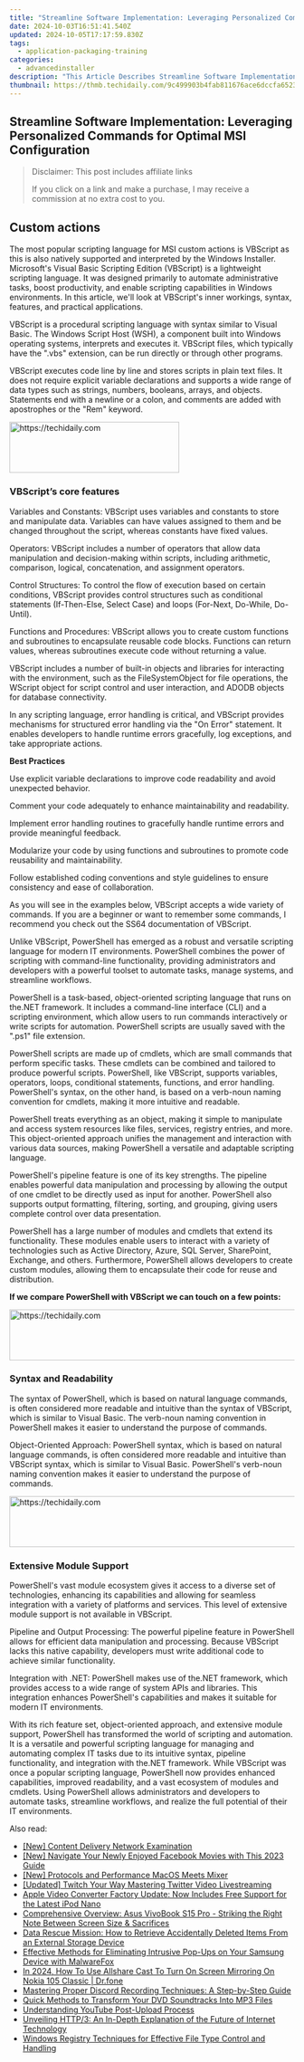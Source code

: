```yaml
---
title: "Streamline Software Implementation: Leveraging Personalized Commands for Optimal MSI Configuration"
date: 2024-10-03T16:51:41.540Z
updated: 2024-10-05T17:17:59.830Z
tags:
  - application-packaging-training
categories:
  - advancedinstaller
description: "This Article Describes Streamline Software Implementation: Leveraging Personalized Commands for Optimal MSI Configuration"
thumbnail: https://thmb.techidaily.com/9c499903b4fab811676ace6dccfa6523d6366f829a8f8e74e35020e8fb091823.jpg
---
```


## Streamline Software Implementation: Leveraging Personalized Commands for Optimal MSI Configuration

>  Disclaimer: This post includes affiliate links
>
>  If you click on a link and make a purchase, I may receive a commission at no extra cost to you.
>

## Custom actions

The most popular scripting language for MSI custom actions is VBScript as this is also natively supported and interpreted by the Windows Installer. Microsoft's Visual Basic Scripting Edition (VBScript) is a lightweight scripting language. It was designed primarily to automate administrative tasks, boost productivity, and enable scripting capabilities in Windows environments. In this article, we'll look at VBScript's inner workings, syntax, features, and practical applications.

VBScript is a procedural scripting language with syntax similar to Visual Basic. The Windows Script Host (WSH), a component built into Windows operating systems, interprets and executes it. VBScript files, which typically have the ".vbs" extension, can be run directly or through other programs.

VBScript executes code line by line and stores scripts in plain text files. It does not require explicit variable declarations and supports a wide range of data types such as strings, numbers, booleans, arrays, and objects. Statements end with a newline or a colon, and comments are added with apostrophes or the "Rem" keyword.

<!-- affiliate ads begin -->
<a href="https://aligracehair.sjv.io/c/5597632/1938693/19272" target="_top" id="1938693">
  <img src="//a.impactradius-go.com/display-ad/19272-1938693" border="0" alt="https://techidaily.com" width="300" height="90"/>
</a>
<img height="0" width="0" src="https://aligracehair.sjv.io/i/5597632/1938693/19272" style="position:absolute;visibility:hidden;" border="0" />
<!-- affiliate ads end -->

### VBScript’s core features

Variables and Constants: VBScript uses variables and constants to store and manipulate data. Variables can have values assigned to them and be changed throughout the script, whereas constants have fixed values.

Operators: VBScript includes a number of operators that allow data manipulation and decision-making within scripts, including arithmetic, comparison, logical, concatenation, and assignment operators.

Control Structures: To control the flow of execution based on certain conditions, VBScript provides control structures such as conditional statements (If-Then-Else, Select Case) and loops (For-Next, Do-While, Do-Until).

Functions and Procedures: VBScript allows you to create custom functions and subroutines to encapsulate reusable code blocks. Functions can return values, whereas subroutines execute code without returning a value.

VBScript includes a number of built-in objects and libraries for interacting with the environment, such as the FileSystemObject for file operations, the WScript object for script control and user interaction, and ADODB objects for database connectivity.

In any scripting language, error handling is critical, and VBScript provides mechanisms for structured error handling via the "On Error" statement. It enables developers to handle runtime errors gracefully, log exceptions, and take appropriate actions.

**Best Practices**

Use explicit variable declarations to improve code readability and avoid unexpected behavior.

Comment your code adequately to enhance maintainability and readability.

Implement error handling routines to gracefully handle runtime errors and provide meaningful feedback.

Modularize your code by using functions and subroutines to promote code reusability and maintainability.

Follow established coding conventions and style guidelines to ensure consistency and ease of collaboration.

As you will see in the examples below, VBScript accepts a wide variety of commands. If you are a beginner or want to remember some commands, I recommend you check out the SS64 documentation of VBScript.

Unlike VBScript, PowerShell has emerged as a robust and versatile scripting language for modern IT environments. PowerShell combines the power of scripting with command-line functionality, providing administrators and developers with a powerful toolset to automate tasks, manage systems, and streamline workflows. 

PowerShell is a task-based, object-oriented scripting language that runs on the.NET framework. It includes a command-line interface (CLI) and a scripting environment, which allow users to run commands interactively or write scripts for automation. PowerShell scripts are usually saved with the ".ps1" file extension.

PowerShell scripts are made up of cmdlets, which are small commands that perform specific tasks. These cmdlets can be combined and tailored to produce powerful scripts. PowerShell, like VBScript, supports variables, operators, loops, conditional statements, functions, and error handling. PowerShell's syntax, on the other hand, is based on a verb-noun naming convention for cmdlets, making it more intuitive and readable.

PowerShell treats everything as an object, making it simple to manipulate and access system resources like files, services, registry entries, and more. This object-oriented approach unifies the management and interaction with various data sources, making PowerShell a versatile and adaptable scripting language.

PowerShell's pipeline feature is one of its key strengths. The pipeline enables powerful data manipulation and processing by allowing the output of one cmdlet to be directly used as input for another. PowerShell also supports output formatting, filtering, sorting, and grouping, giving users complete control over data presentation.

PowerShell has a large number of modules and cmdlets that extend its functionality. These modules enable users to interact with a variety of technologies such as Active Directory, Azure, SQL Server, SharePoint, Exchange, and others. Furthermore, PowerShell allows developers to create custom modules, allowing them to encapsulate their code for reuse and distribution.

**If we compare PowerShell with VBScript we can touch on a few points:**

<!-- affiliate ads begin -->
<a href="https://appsumo.8odi.net/c/5597632/2037334/7443" target="_top" id="2037334">
  <img src="//a.impactradius-go.com/display-ad/7443-2037334" border="0" alt="https://techidaily.com" width="728" height="90"/>
</a>
<img height="0" width="0" src="https://appsumo.8odi.net/i/5597632/2037334/7443" style="position:absolute;visibility:hidden;" border="0" />
<!-- affiliate ads end -->

### Syntax and Readability

The syntax of PowerShell, which is based on natural language commands, is often considered more readable and intuitive than the syntax of VBScript, which is similar to Visual Basic. The verb-noun naming convention in PowerShell makes it easier to understand the purpose of commands.

Object-Oriented Approach: PowerShell syntax, which is based on natural language commands, is often considered more readable and intuitive than VBScript syntax, which is similar to Visual Basic. PowerShell's verb-noun naming convention makes it easier to understand the purpose of commands.

<!-- affiliate ads begin -->
<a href="https://ephamedtechinc.pxf.io/c/5597632/2137219/26400" target="_top" id="2137219">
  <img src="//a.impactradius-go.com/display-ad/26400-2137219" border="0" alt="https://techidaily.com" width="728" height="90"/>
</a>
<img height="0" width="0" src="https://ephamedtechinc.pxf.io/i/5597632/2137219/26400" style="position:absolute;visibility:hidden;" border="0" />
<!-- affiliate ads end -->

### Extensive Module Support

PowerShell's vast module ecosystem gives it access to a diverse set of technologies, enhancing its capabilities and allowing for seamless integration with a variety of platforms and services. This level of extensive module support is not available in VBScript.

Pipeline and Output Processing: The powerful pipeline feature in PowerShell allows for efficient data manipulation and processing. Because VBScript lacks this native capability, developers must write additional code to achieve similar functionality.

Integration with .NET: PowerShell makes use of the.NET framework, which provides access to a wide range of system APIs and libraries. This integration enhances PowerShell's capabilities and makes it suitable for modern IT environments.

With its rich feature set, object-oriented approach, and extensive module support, PowerShell has transformed the world of scripting and automation. It is a versatile and powerful scripting language for managing and automating complex IT tasks due to its intuitive syntax, pipeline functionality, and integration with the.NET framework. While VBScript was once a popular scripting language, PowerShell now provides enhanced capabilities, improved readability, and a vast ecosystem of modules and cmdlets. Using PowerShell allows administrators and developers to automate tasks, streamline workflows, and realize the full potential of their IT environments.

<ins class="adsbygoogle"
     style="display:block"
     data-ad-format="autorelaxed"
     data-ad-client="ca-pub-7571918770474297"
     data-ad-slot="1223367746"></ins>

<ins class="adsbygoogle"
     style="display:block"
     data-ad-client="ca-pub-7571918770474297"
     data-ad-slot="8358498916"
     data-ad-format="auto"
     data-full-width-responsive="true"></ins>

<span class="atpl-alsoreadstyle">Also read:</span>
<div><ul>
<li><a href="https://extra-lessons.techidaily.com/new-content-delivery-network-examination/"><u>[New] Content Delivery Network Examination</u></a></li>
<li><a href="https://facebook-video-content.techidaily.com/new-navigate-your-newly-enjoyed-facebook-movies-with-this-2023-guide/"><u>[New] Navigate Your Newly Enjoyed Facebook Movies with This 2023 Guide</u></a></li>
<li><a href="https://fox-blue.techidaily.com/new-protocols-and-performance-macos-meets-mixer/"><u>[New] Protocols and Performance MacOS Meets Mixer</u></a></li>
<li><a href="https://twitter-videos.techidaily.com/updated-twitch-your-way-mastering-twitter-video-livestreaming/"><u>[Updated] Twitch Your Way Mastering Twitter Video Livestreaming</u></a></li>
<li><a href="https://win-able.techidaily.com/apple-video-converter-factory-update-now-includes-free-support-for-the-latest-ipod-nano/"><u>Apple Video Converter Factory Update: Now Includes Free Support for the Latest iPod Nano</u></a></li>
<li><a href="https://buynow-help.techidaily.com/comprehensive-overview-asus-vivobook-s15-pro-striking-the-right-note-between-screen-size-and-sacrifices/"><u>Comprehensive Overview: Asus VivoBook S15 Pro - Striking the Right Note Between Screen Size & Sacrifices</u></a></li>
<li><a href="https://win-cloud.techidaily.com/data-rescue-mission-how-to-retrieve-accidentally-deleted-items-from-an-external-storage-device/"><u>Data Rescue Mission: How to Retrieve Accidentally Deleted Items From an External Storage Device</u></a></li>
<li><a href="https://win-cloud.techidaily.com/effective-methods-for-eliminating-intrusive-pop-ups-on-your-samsung-device-with-malwarefox/"><u>Effective Methods for Eliminating Intrusive Pop-Ups on Your Samsung Device with MalwareFox</u></a></li>
<li><a href="https://screen-mirror.techidaily.com/in-2024-how-to-use-allshare-cast-to-turn-on-screen-mirroring-on-nokia-105-classic-drfone-by-drfone-android/"><u>In 2024, How To Use Allshare Cast To Turn On Screen Mirroring On Nokia 105 Classic | Dr.fone</u></a></li>
<li><a href="https://win-cloud.techidaily.com/mastering-proper-discord-recording-techniques-a-step-by-step-guide/"><u>Mastering Proper Discord Recording Techniques: A Step-by-Step Guide</u></a></li>
<li><a href="https://win-cloud.techidaily.com/quick-methods-to-transform-your-dvd-soundtracks-into-mp3-files/"><u>Quick Methods to Transform Your DVD Soundtracks Into MP3 Files</u></a></li>
<li><a href="https://youtube-video-recordings.techidaily.com/understanding-youtube-post-upload-process/"><u>Understanding YouTube Post-Upload Process</u></a></li>
<li><a href="https://win-cloud.techidaily.com/unveiling-http3-an-in-depth-explanation-of-the-future-of-internet-technology/"><u>Unveiling HTTP/3: An In-Depth Explanation of the Future of Internet Technology</u></a></li>
<li><a href="https://win-cloud.techidaily.com/windows-registry-techniques-for-effective-file-type-control-and-handling/"><u>Windows Registry Techniques for Effective File Type Control and Handling</u></a></li>
</ul></div>

